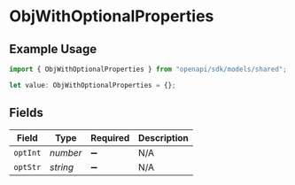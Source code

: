 # ObjWithOptionalProperties

## Example Usage

```typescript
import { ObjWithOptionalProperties } from "openapi/sdk/models/shared";

let value: ObjWithOptionalProperties = {};
```

## Fields

| Field              | Type               | Required           | Description        |
| ------------------ | ------------------ | ------------------ | ------------------ |
| `optInt`           | *number*           | :heavy_minus_sign: | N/A                |
| `optStr`           | *string*           | :heavy_minus_sign: | N/A                |